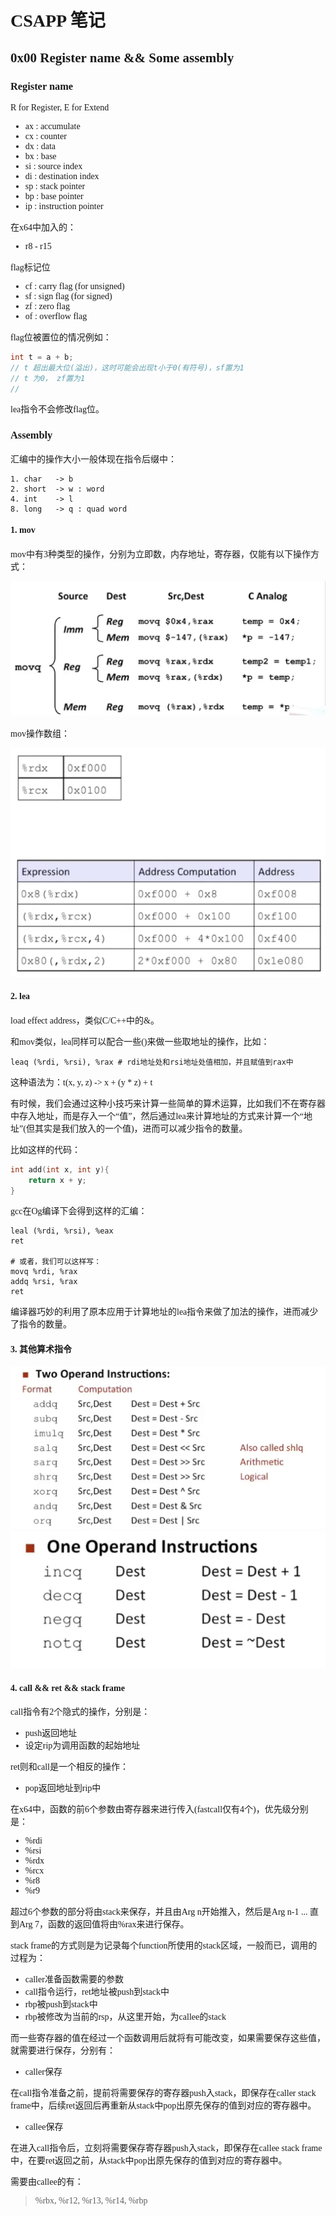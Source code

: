<font face="Monaco">

# CSAPP 笔记

## 0x00 Register name && Some assembly

### Register name

R for Register, E for Extend

* ax : accumulate
* cx : counter
* dx : data
* bx : base
* si : source index
* di : destination index
* sp : stack pointer
* bp : base pointer
* ip : instruction pointer

在x64中加入的：

* r8 - r15

flag标记位

* cf : carry flag (for unsigned)
* sf : sign flag (for signed)
* zf : zero flag 
* of : overflow flag

flag位被置位的情况例如：

```C++
int t = a + b;
// t 超出最大位(溢出)，这时可能会出现t小于0(有符号)，sf置为1
// t 为0， zf置为1
// 
```

lea指令不会修改flag位。

### Assembly

汇编中的操作大小一般体现在指令后缀中：

```
1. char   -> b
2. short  -> w : word
4. int    -> l 
8. long   -> q : quad word
```

#### 1. mov

mov中有3种类型的操作，分别为立即数，内存地址，寄存器，仅能有以下操作方式：

![](./dict_pic/register.png)

mov操作数组：

![](./dict_pic/register2.png)

#### 2. lea

load effect address，类似C/C++中的&。

和mov类似，lea同样可以配合一些()来做一些取地址的操作，比如：

```assembly
leaq (%rdi, %rsi), %rax # rdi地址处和rsi地址处值相加，并且赋值到rax中
```

这种语法为：t(x, y, z) -> x + (y * z) + t

有时候，我们会通过这种小技巧来计算一些简单的算术运算，比如我们不在寄存器中存入地址，而是存入一个“值”，然后通过lea来计算地址的方式来计算一个“地址”(但其实是我们放入的一个值)，进而可以减少指令的数量。

比如这样的代码：

```C++
int add(int x, int y){
    return x + y;
}
```
gcc在Og编译下会得到这样的汇编：

```assembly
leal (%rdi, %rsi), %eax
ret

# 或者，我们可以这样写：
movq %rdi, %rax
addq %rsi, %rax
ret
```

编译器巧妙的利用了原本应用于计算地址的lea指令来做了加法的操作，进而减少了指令的数量。


#### 3. 其他算术指令

![](./dict_pic/operand.png)
![](./dict_pic/operand2.png)
#### 4. call && ret && stack frame

call指令有2个隐式的操作，分别是：

* push返回地址
* 设定rip为调用函数的起始地址

ret则和call是一个相反的操作：

* pop返回地址到rip中

在x64中，函数的前6个参数由寄存器来进行传入(fastcall仅有4个)，优先级分别是：

* %rdi
* %rsi
* %rdx
* %rcx
* %r8
* %r9

超过6个参数的部分将由stack来保存，并且由Arg n开始推入，然后是Arg n-1 ... 直到Arg 7，函数的返回值将由%rax来进行保存。

stack frame的方式则是为记录每个function所使用的stack区域，一般而已，调用的过程为：

* caller准备函数需要的参数
* call指令运行，ret地址被push到stack中
* rbp被push到stack中
* rbp被修改为当前的rsp，从这里开始，为callee的stack

而一些寄存器的值在经过一个函数调用后就将有可能改变，如果需要保存这些值，就需要进行保存，分别有：

* caller保存

在call指令准备之前，提前将需要保存的寄存器push入stack，即保存在caller stack frame中，后续ret返回后再重新从stack中pop出原先保存的值到对应的寄存器中。



* callee保存

在进入call指令后，立刻将需要保存寄存器push入stack，即保存在callee stack frame中，在要ret返回之前，从stack中pop出原先保存的值到对应的寄存器中。

需要由callee的有：

> %rbx, %r12, %r13, %r14, %rbp

</font>